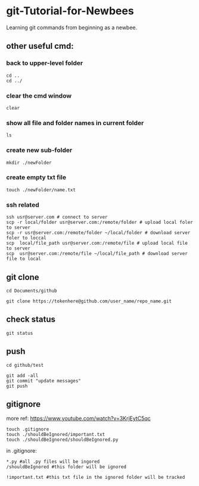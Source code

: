 # git-Tutorial-for-Newbees
Learning git commands from beginning as a newbee.

## other useful cmd:
### back to upper-level folder
	cd ..
	cd ../

### clear the cmd window
	clear

### show all file and folder names in current folder
	ls

### create new sub-folder
	mkdir ./newFolder

### create empty txt file
	touch ./newFolder/name.txt

### ssh related
	ssh usr@server.com # connect to server
	scp -r local/folder usr@server.com:/remote/folder # upload local foler to server
	scp -r usr@server.com:/remote/folder ~/local/folder # download server foler to loccal
	scp  local/file_path usr@server.com:/remote/file # upload local file to server
	scp  usr@server.com:/remote/file ~/local/file_path # download server file to local


## git clone
	cd Documents/github

	git clone https://tokenhere@github.com/user_name/repo_name.git

## check status
	git status

## push
	cd github/test

	git add -all
	git commit "update messages"
	git push

## gitignore
more ref: https://www.youtube.com/watch?v=3KrjEytC5qc

	touch .gitignore
	touch ./shouldBeIgnored/important.txt
	touch ./shouldBeIgnored/shouldBeIgnored.py

in .gitignore:

	*.py #all .py files will be ingored
	/shouldBeIgnored #this folder will be ignored
	
	!important.txt #this txt file in the ignored folder will be tracked


